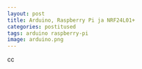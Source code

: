 ```yaml
---
layout: post
title: Arduino, Raspberry Pi ja NRF24L01+
categories: postitused
tags: arduino raspberry-pi
image: arduino.png
---
```

cc
